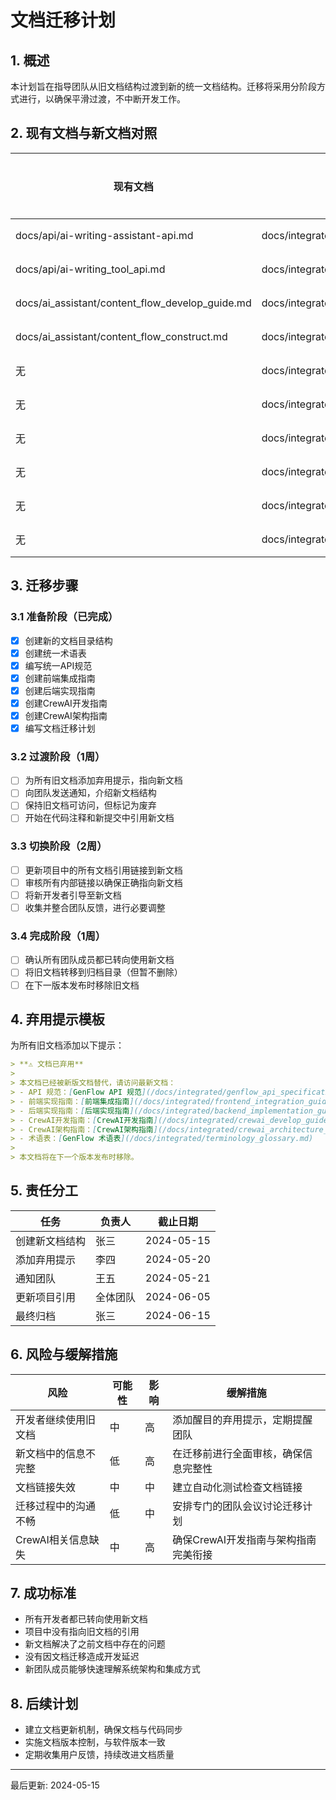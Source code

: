 # 文档迁移计划

## 1. 概述

本计划旨在指导团队从旧文档结构过渡到新的统一文档结构。迁移将采用分阶段方式进行，以确保平滑过渡，不中断开发工作。

## 2. 现有文档与新文档对照

| 现有文档 | 替代文档 | 处理方式 |
|---------|---------|---------|
| docs/api/ai-writing-assistant-api.md | docs/integrated/genflow_api_specification.md | 替换 |
| docs/api/ai-writing_tool_api.md | docs/integrated/genflow_api_specification.md | 替换 |
| docs/ai_assistant/content_flow_develop_guide.md | docs/integrated/backend_implementation_guide.md | 替换 |
| docs/ai_assistant/content_flow_construct.md | docs/integrated/backend_implementation_guide.md | 替换 |
| 无 | docs/integrated/frontend_integration_guide.md | 新增 |
| 无 | docs/integrated/crewai_develop_guide.md | 新增 |
| 无 | docs/integrated/crewai_architecture_guide.md | 新增 |
| 无 | docs/integrated/terminology_glossary.md | 新增 |
| 无 | docs/integrated/README.md | 新增 |
| 无 | docs/integrated/document_migration_plan.md | 新增 |

## 3. 迁移步骤

### 3.1 准备阶段（已完成）

- [x] 创建新的文档目录结构
- [x] 创建统一术语表
- [x] 编写统一API规范
- [x] 创建前端集成指南
- [x] 创建后端实现指南
- [x] 创建CrewAI开发指南
- [x] 创建CrewAI架构指南
- [x] 编写文档迁移计划

### 3.2 过渡阶段（1周）

- [ ] 为所有旧文档添加弃用提示，指向新文档
- [ ] 向团队发送通知，介绍新文档结构
- [ ] 保持旧文档可访问，但标记为废弃
- [ ] 开始在代码注释和新提交中引用新文档

### 3.3 切换阶段（2周）

- [ ] 更新项目中的所有文档引用链接到新文档
- [ ] 审核所有内部链接以确保正确指向新文档
- [ ] 将新开发者引导至新文档
- [ ] 收集并整合团队反馈，进行必要调整

### 3.4 完成阶段（1周）

- [ ] 确认所有团队成员都已转向使用新文档
- [ ] 将旧文档转移到归档目录（但暂不删除）
- [ ] 在下一版本发布时移除旧文档

## 4. 弃用提示模板

为所有旧文档添加以下提示：

```markdown
> **⚠️ 文档已弃用**
> 
> 本文档已经被新版文档替代，请访问最新文档：
> - API 规范：[GenFlow API 规范](/docs/integrated/genflow_api_specification.md)
> - 前端实现指南：[前端集成指南](/docs/integrated/frontend_integration_guide.md)
> - 后端实现指南：[后端实现指南](/docs/integrated/backend_implementation_guide.md)
> - CrewAI开发指南：[CrewAI开发指南](/docs/integrated/crewai_develop_guide.md)
> - CrewAI架构指南：[CrewAI架构指南](/docs/integrated/crewai_architecture_guide.md)
> - 术语表：[GenFlow 术语表](/docs/integrated/terminology_glossary.md)
>
> 本文档将在下一个版本发布时移除。
```

## 5. 责任分工

| 任务 | 负责人 | 截止日期 |
|------|-------|---------|
| 创建新文档结构 | 张三 | 2024-05-15 |
| 添加弃用提示 | 李四 | 2024-05-20 |
| 通知团队 | 王五 | 2024-05-21 |
| 更新项目引用 | 全体团队 | 2024-06-05 |
| 最终归档 | 张三 | 2024-06-15 |

## 6. 风险与缓解措施

| 风险 | 可能性 | 影响 | 缓解措施 |
|------|-------|------|---------|
| 开发者继续使用旧文档 | 中 | 高 | 添加醒目的弃用提示，定期提醒团队 |
| 新文档中的信息不完整 | 低 | 高 | 在迁移前进行全面审核，确保信息完整性 |
| 文档链接失效 | 中 | 中 | 建立自动化测试检查文档链接 |
| 迁移过程中的沟通不畅 | 低 | 中 | 安排专门的团队会议讨论迁移计划 |
| CrewAI相关信息缺失 | 中 | 高 | 确保CrewAI开发指南与架构指南完美衔接 |

## 7. 成功标准

- 所有开发者都已转向使用新文档
- 项目中没有指向旧文档的引用
- 新文档解决了之前文档中存在的问题
- 没有因文档迁移造成开发延迟
- 新团队成员能够快速理解系统架构和集成方式

## 8. 后续计划

- 建立文档更新机制，确保文档与代码同步
- 实施文档版本控制，与软件版本一致
- 定期收集用户反馈，持续改进文档质量

---

最后更新: 2024-05-15 